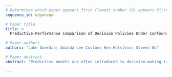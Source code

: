 ```yaml
--- 
# Determines which paper appears first (lowest number (0) appears first)
sequence_id: edgwhzqm

# Paper title 
title: >
  Predictive Performance Comparison of Decision Policies Under Confounding

# Paper authors 
authors: "Luke Guerdan; Amanda Lee Coston; Ken Holstein; Steven Wu"

# Paper abstract 
abstract: "Predictive models are often introduced to decision-making tasks under the rationale that they improve performance over an existing decision-making policy.  However, it is challenging to compare predictive performance against an existing decision-making policy that is generally under-specified and dependent on unobservable factors. These sources of uncertainty are often addressed in practice by making strong assumptions about the data-generating mechanism.  In this work, we propose a method to compare the predictive performance of decision policies under a variety of modern identification approaches from the causal inference and off-policy evaluation literatures (e.g., instrumental variable, marginal sensitivity model, proximal variable). Key to our method is the insight that there are regions of uncertainty that we can safely ignore in the policy comparison.  We develop a practical approach for finite-sample estimation of regret intervals under no assumptions on the parametric form of the status quo policy. We verify our framework theoretically and via synthetic data experiments. We conclude with a real-world application using our framework to support a pre-deployment evaluation of a proposed modification to a healthcare enrollment policy."

--- 
```

